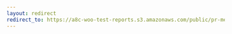 ```yaml
---
layout: redirect
redirect_to: https://a8c-woo-test-reports.s3.amazonaws.com/public/pr-merge/43422/e2e/index.html
---
```

